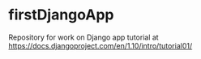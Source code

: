 # firstDjangoApp
Repository for work on Django app tutorial at https://docs.djangoproject.com/en/1.10/intro/tutorial01/
